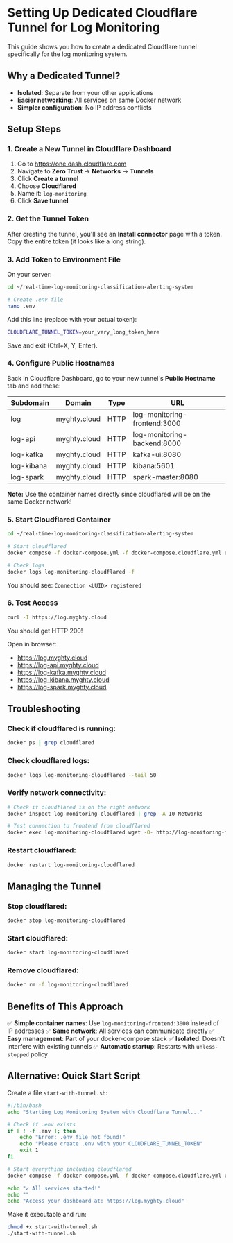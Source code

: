 # Setting Up Dedicated Cloudflare Tunnel for Log Monitoring

This guide shows you how to create a dedicated Cloudflare tunnel specifically for the log monitoring system.

## Why a Dedicated Tunnel?

- **Isolated**: Separate from your other applications
- **Easier networking**: All services on same Docker network
- **Simpler configuration**: No IP address conflicts

## Setup Steps

### 1. Create a New Tunnel in Cloudflare Dashboard

1. Go to https://one.dash.cloudflare.com
2. Navigate to **Zero Trust** → **Networks** → **Tunnels**
3. Click **Create a tunnel**
4. Choose **Cloudflared**
5. Name it: `log-monitoring`
6. Click **Save tunnel**

### 2. Get the Tunnel Token

After creating the tunnel, you'll see an **Install connector** page with a token. Copy the entire token (it looks like a long string).

### 3. Add Token to Environment File

On your server:

```bash
cd ~/real-time-log-monitoring-classification-alerting-system

# Create .env file
nano .env
```

Add this line (replace with your actual token):
```bash
CLOUDFLARE_TUNNEL_TOKEN=your_very_long_token_here
```

Save and exit (Ctrl+X, Y, Enter).

### 4. Configure Public Hostnames

Back in Cloudflare Dashboard, go to your new tunnel's **Public Hostname** tab and add these:

| Subdomain | Domain | Type | URL |
|-----------|--------|------|-----|
| log | myghty.cloud | HTTP | log-monitoring-frontend:3000 |
| log-api | myghty.cloud | HTTP | log-monitoring-backend:8000 |
| log-kafka | myghty.cloud | HTTP | kafka-ui:8080 |
| log-kibana | myghty.cloud | HTTP | kibana:5601 |
| log-spark | myghty.cloud | HTTP | spark-master:8080 |

**Note:** Use the container names directly since cloudflared will be on the same Docker network!

### 5. Start Cloudflared Container

```bash
cd ~/real-time-log-monitoring-classification-alerting-system

# Start cloudflared
docker compose -f docker-compose.yml -f docker-compose.cloudflare.yml up -d cloudflared

# Check logs
docker logs log-monitoring-cloudflared -f
```

You should see: `Connection <UUID> registered`

### 6. Test Access

```bash
curl -I https://log.myghty.cloud
```

You should get HTTP 200!

Open in browser:
- https://log.myghty.cloud
- https://log-api.myghty.cloud
- https://log-kafka.myghty.cloud
- https://log-kibana.myghty.cloud
- https://log-spark.myghty.cloud

## Troubleshooting

### Check if cloudflared is running:
```bash
docker ps | grep cloudflared
```

### Check cloudflared logs:
```bash
docker logs log-monitoring-cloudflared --tail 50
```

### Verify network connectivity:
```bash
# Check if cloudflared is on the right network
docker inspect log-monitoring-cloudflared | grep -A 10 Networks

# Test connection to frontend from cloudflared
docker exec log-monitoring-cloudflared wget -O- http://log-monitoring-frontend:3000 2>&1 | head -10
```

### Restart cloudflared:
```bash
docker restart log-monitoring-cloudflared
```

## Managing the Tunnel

### Stop cloudflared:
```bash
docker stop log-monitoring-cloudflared
```

### Start cloudflared:
```bash
docker start log-monitoring-cloudflared
```

### Remove cloudflared:
```bash
docker rm -f log-monitoring-cloudflared
```

## Benefits of This Approach

✅ **Simple container names**: Use `log-monitoring-frontend:3000` instead of IP addresses
✅ **Same network**: All services can communicate directly
✅ **Easy management**: Part of your docker-compose stack
✅ **Isolated**: Doesn't interfere with existing tunnels
✅ **Automatic startup**: Restarts with `unless-stopped` policy

## Alternative: Quick Start Script

Create a file `start-with-tunnel.sh`:

```bash
#!/bin/bash
echo "Starting Log Monitoring System with Cloudflare Tunnel..."

# Check if .env exists
if [ ! -f .env ]; then
    echo "Error: .env file not found!"
    echo "Please create .env with your CLOUDFLARE_TUNNEL_TOKEN"
    exit 1
fi

# Start everything including cloudflared
docker compose -f docker-compose.yml -f docker-compose.cloudflare.yml up -d

echo "✓ All services started!"
echo ""
echo "Access your dashboard at: https://log.myghty.cloud"
```

Make it executable and run:
```bash
chmod +x start-with-tunnel.sh
./start-with-tunnel.sh
```

